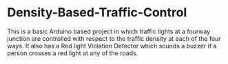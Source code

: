# Density-Based-Traffic-Control
This is a basic Arduino based project in which traffic lights at a fourway junction are controlled with respect to the traffic density at each of the four ways. It also has a Red light Violation Detector which sounds a buzzer if a person crosses a red light at any of the roads.
